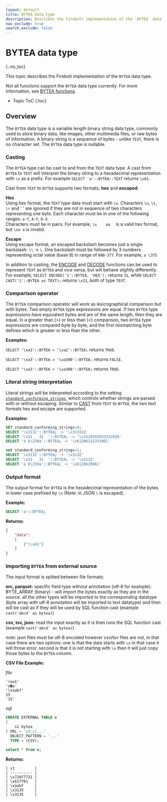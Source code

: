 ```yaml
---
layout: default
title: BYTEA data type
description: Describes the Firebolt implementation of the `BYTEA` data type
nav_exclude: true
search_exclude: false
---
```


# BYTEA data type
{:.no_toc}

This topic describes the Firebolt implementation of the `BYTEA` data type.

Not all functions support the `BYTEA` data type currently. For more information, see [BYTEA functions](../sql-reference/functions-reference/index.md#bytea-functions). 

* Topic ToC
{:toc}

## Overview

The `BYTEA` data type is a variable length binary string data type, commonly used to store binary data, like images, other multimedia files, or raw bytes of information. A binary string is a sequence of bytes - unlike `TEXT`, there is no character set. The `BYTEA` data type is nullable.

### Casting

The `BYTEA` type can be cast to and from the `TEXT` data type. A cast from `BYTEA` to `TEXT` will interpret the binary string to a hexadecimal representation with `\x` as a prefix. For example `SELECT 'a'::BYTEA::TEXT` returns `\x61`.

Cast from `TEXT` to `BYTEA` supports two formats, **hex** and **escaped**:

**Hex**<br>
Using hex format, the `TEXT` type data must start with `\x`. Characters `\n`, `\t`, `\r` and ' ' are ignored if they are not in sequence of two characters representing one byte. Each character must be in one of the following ranges: `a-f`, `A-F`, `0-9`.<br>Characters must be in pairs. For example, `\x    aa  ` is a valid hex format, but `\xa a` is invalid.


**Escape**<br>
Using escape format, an escaped backslash becomes just a single backslash: `\\` -> `\`. One backslash must be followed by 3 numbers representing octal value (base 8) in range of `000-377`. For example, `a \375`

In addition to casting, the [ENCODE](../sql-reference/functions-reference/encode.md) and [DECODE](../sql-reference/functions-reference/decode.md) functions can be used to represent `TEXT` as `BYTEA` and vice versa, but will behave slightly differently. For example, `SELECT ENCODE('1'::BYTEA, 'HEX');` returns `31`, while `SELECT CAST('1'::BYTEA as TEXT);` returns `\x31`, both of type `TEXT`.

### Comparison operator

The `BYTEA` comparison operator will work as lexicographical comparison but with bytes. Two empty `BYTEA` type expressions are equal. If two `BYTEA` type expressions have equivalent bytes and are of the same length, then they are equal. In a greater than (>) or less than (<) comparison, two `BYTEA` type expressions are compared byte by byte, and the first mismatching byte defines which is greater or less than the other.

**Examples:**

`SELECT '\xa3'::BYTEA > '\xa2'::BYTEA;` returns `TRUE`.

`SELECT '\xa3'::BYTEA = '\xa300'::BYTEA;` returns `FALSE`.

`SELECT '\xa3'::BYTEA < '\xa300'::BYTEA;` returns `TRUE`.

### Literal string interpretation

Literal strings will be interpreted according to the setting [`standard_conforming_strings`,](../general-reference/system-settings.md#enable-parsing-for-literal-strings) which controls whether strings are parsed with or without escaping.
Similar to [CAST](../sql-reference/functions-reference/cast.md)  from `TEXT` to `BYTEA`, the two text formats hex and escape are supported.

**Examples:**

```sql
SET standard_conforming_strings=0;
SELECT '\x3132'::BYTEA; -> '\x313332'
SELECT '\x31   32  '::BYTEA; -> '\x3120202033322020'
SELECT 'a b\230a'::BYTEA; -> '\x61206232333061'

set standard_conforming_strings=1;
SELECT '\x3132'::BYTEA; -> '\x3132'
SELECT '\x31   32  '::BYTEA; -> '\x3132'
SELECT 'a b\230a'::BYTEA; -> '\x6120629861'
```

### Output format

The output format for `BYTEA` is the hexadecimal representation of the bytes in lower case prefixed by `\x` (Note: in JSON `\` is escaped).

**Example:**

```sql
SELECT 'a'::BYTEA;
```

**Returns:**
```json
{
    "data":
    [
        ["\\x61"]
    ]
}
```

### Importing `BYTEA` from external source

The input format is splited between file formats:

**orc, parquet:** 
specific field type without annotation (utf-8 for example): BYTE_ARRAY (binary) - will import the bytes exactly as they are in the source.
all the other types will be imported to the corresponding datatype (byte array with utf-8 annotation will be imported to text datatype)
and then will be cast as if they will be used by SQL function cast (example `cast('abcd' as bytea)`)

**csv, tsv, json:**
read the input exactly as it is then runs the SQL function cast (example `cast('abcd' as bytea)`)

note: json files must be utf-8 encoded however csv/tsv files are not, in that case there are two options: 
one is that the data starts with `\x` in that case it will throw error.
second is that it is not starting with `\x` then it will just copy those bytes to the `BYTEA` column.

**CSV File Example:**

*file*
```csv
'row1'
'a�a'
'\xaabf'
15
'15'
```
*sql*
```sql
CREATE EXTERNAL TABLE e
(
    s1 bytea
) URL = 's3://...'
  OBJECT_PATTERN = '...'
  TYPE = (CSV);

select * from e;
```
**Returns:**
```table
| s1         |
| ---------- |
| \x726f7731 |
| \x61ff61   |
| \xaabf     |
| \x3135     |
| \x3135     |
```
